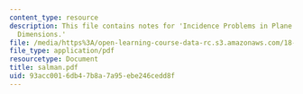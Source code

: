```yaml
---
content_type: resource
description: This file contains notes for 'Incidence Problems in Plane and Higher
  Dimensions.'
file: /media/https%3A/open-learning-course-data-rc.s3.amazonaws.com/18-319-geometric-combinatorics-fall-2005/93acc0016db47b8a7a95ebe246cedd8f_salman.pdf
file_type: application/pdf
resourcetype: Document
title: salman.pdf
uid: 93acc001-6db4-7b8a-7a95-ebe246cedd8f
---
```

